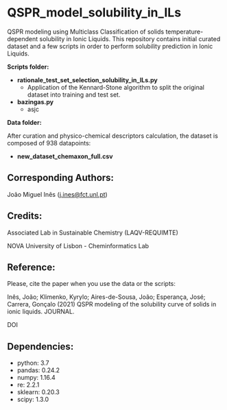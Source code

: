 # QSPR_model_solubility_in_ILs
QSPR modeling using Multiclass Classification of solids temperature-dependent solubility in Ionic Liquids. This repository contains initial curated dataset and a few scripts in order to perform solubility prediction in Ionic Liquids.


**Scripts folder:**
- **rationale_test_set_selection_solubility_in_ILs.py**
  - Application of the Kennard-Stone algorithm to split the original dataset into training and test set.
- **bazingas.py**
  - asjc

**Data folder:**

After curation and physico-chemical descriptors calculation, the dataset is composed of 938 datapoints:
- **new_dataset_chemaxon_full.csv**

## Corresponding Authors:

João Miguel Inês (j.ines@fct.unl.pt)

## Credits:

Associated Lab in Sustainable Chemistry (LAQV-REQUIMTE)

NOVA University of Lisbon - Cheminformatics Lab

## Reference:

Please, cite the paper when you use the data or the scripts:

Inês, João; Klimenko, Kyrylo; Aires-de-Sousa, João; Esperança, José; Carrera, Gonçalo (2021) QSPR modeling of the solubility curve of solids in ionic liquids. JOURNAL. 

DOI

## Dependencies:
- python: 3.7
- pandas: 0.24.2
- numpy: 1.16.4
- re: 2.2.1
- sklearn: 0.20.3
- scipy: 1.3.0
